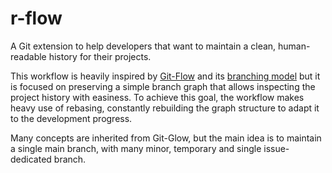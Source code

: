 # r-flow

A Git extension to help developers that want to maintain a clean, human-readable history for their projects.

This workflow is heavily inspired by [Git-Flow](https://github.com/nvie/gitflow) and its [branching model](http://nvie.com/posts/a-successful-git-branching-model/) but it is focused on preserving a simple branch graph that allows inspecting the project history with easiness.
To achieve this goal, the workflow makes heavy use of rebasing, constantly rebuilding the graph structure to adapt it to the development progress.

Many concepts are inherited from Git-Glow, but the main idea is to maintain a single main branch, with many minor, temporary and single issue-dedicated branch.

